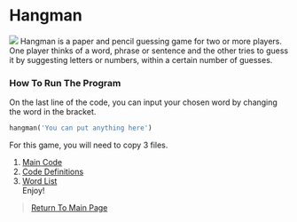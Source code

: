 # Hangman
<img src="https://store-images.s-microsoft.com/image/apps.23216.9007199266246289.99eca207-26e7-4c4a-b02f-3ea96d21b37b.f89edb6e-7a3c-44a8-9e93-aac220a9051f?mode=scale&q=90&h=400&w=800&background=%23288C67">
Hangman is a paper and pencil guessing game for two or more players. One player thinks of a word, phrase or sentence and the other tries to guess it by suggesting letters or numbers, within a certain number of guesses.<br>

### How To Run The Program
On the last line of the code, you can input your chosen word by changing the word in the bracket.

```python
hangman('You can put anything here')
```
For this game, you will need to copy 3 files.<br>
1. <a href="https://github.com/Theresiap/Personal-Project/blob/master/Hangman/Hangman-Game.md">Main Code</a><br>
2. <a href="https://github.com/Theresiap/Personal-Project/blob/master/Hangman/ps3_hangman.py">Code Definitions</a><br>
3. <a href="https://github.com/Theresiap/Personal-Project/blob/master/Hangman/words.txt">Word List</a>
<br>Enjoy!
>  <a href="https://theresiap.github.io/Personal-Project/">Return To Main Page</a>
